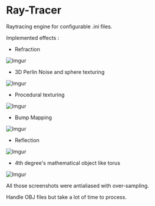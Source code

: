 # Ray-Tracer
Raytracing engine for configurable .ini files.

Implemented effects :

- Refraction

![Imgur](http://i.imgur.com/MzIYA93.png)

- 3D Perlin Noise and sphere texturing

![Imgur](http://i.imgur.com/0lryPkw.png)

- Procedural texturing

![Imgur](http://i.imgur.com/Ko0wFH5.png)

- Bump Mapping

![Imgur](http://i.imgur.com/djmonp3.jpg)

- Reflection

![Imgur](http://i.imgur.com/yLwU5Cu.png)

- 4th degree's mathematical object like torus

![Imgur](http://i.imgur.com/wfYkkEN.png)


All those screenshots were antialiased with over-sampling.

Handle OBJ files but take a lot of time to process.
